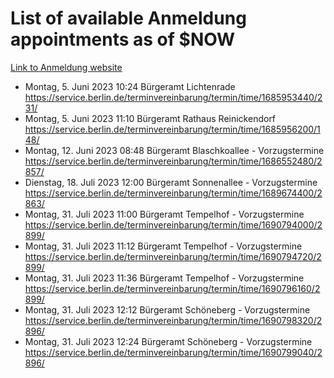 # List of available Anmeldung appointments as of $NOW
[Link to Anmeldung website](https://service.berlin.de/terminvereinbarung/termin/tag.php?termin=1&anliegen[]=120686&dienstleisterlist=122210,122217,327316,122219,327312,122227,327314,122231,327346,122243,327348,122254,122252,329742,122260,329745,122262,329748,122271,327278,122273,327274,122277,327276,330436,122280,327294,122282,327290,122284,327292,122291,327270,122285,327266,122286,327264,122296,327268,150230,329760,122297,327286,122294,327284,122312,329763,122314,329775,122304,327330,122311,327334,122309,327332,317869,122281,327352,122279,329772,122283,122276,327324,122274,327326,122267,329766,122246,327318,122251,327320,122257,327322,122208,327298,122226,327300&herkunft=http%3A%2F%2Fservice.berlin.de%2Fdienstleistung%2F120686%2F)
- Montag, 5. Juni 2023 10:24 Bürgeramt Lichtenrade https://service.berlin.de/terminvereinbarung/termin/time/1685953440/231/
- Montag, 5. Juni 2023 11:10 Bürgeramt Rathaus Reinickendorf https://service.berlin.de/terminvereinbarung/termin/time/1685956200/148/
- Montag, 12. Juni 2023 08:48 Bürgeramt Blaschkoallee - Vorzugstermine https://service.berlin.de/terminvereinbarung/termin/time/1686552480/2857/
- Dienstag, 18. Juli 2023 12:00 Bürgeramt Sonnenallee - Vorzugstermine https://service.berlin.de/terminvereinbarung/termin/time/1689674400/2863/
- Montag, 31. Juli 2023 11:00 Bürgeramt Tempelhof - Vorzugstermine https://service.berlin.de/terminvereinbarung/termin/time/1690794000/2899/
- Montag, 31. Juli 2023 11:12 Bürgeramt Tempelhof - Vorzugstermine https://service.berlin.de/terminvereinbarung/termin/time/1690794720/2899/
- Montag, 31. Juli 2023 11:36 Bürgeramt Tempelhof - Vorzugstermine https://service.berlin.de/terminvereinbarung/termin/time/1690796160/2899/
- Montag, 31. Juli 2023 12:12 Bürgeramt Schöneberg - Vorzugstermine https://service.berlin.de/terminvereinbarung/termin/time/1690798320/2896/
- Montag, 31. Juli 2023 12:24 Bürgeramt Schöneberg - Vorzugstermine https://service.berlin.de/terminvereinbarung/termin/time/1690799040/2896/
